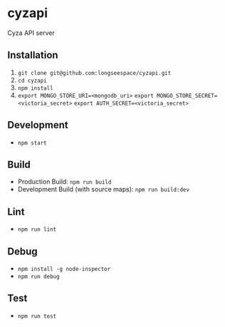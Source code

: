 # cyzapi
Cyza API server

## Installation
1. `git clone git@github.com:longseespace/cyzapi.git`
2. `cd cyzapi`
3. `npm install`
4. `export MONGO_STORE_URI=<mongodb_uri>`
   `export MONGO_STORE_SECRET=<victoria_secret>`
   `export AUTH_SECRET=<victoria_secret>`

## Development
* `npm start`

## Build
* Production Build: `npm run build`
* Development Build (with source maps): `npm run build:dev`

## Lint
* `npm run lint`

## Debug
* `npm install -g node-inspector`
* `npm run debug`

## Test
* `npm run test`

